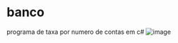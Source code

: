 # banco
programa de taxa por numero de contas em c#
![image](https://github.com/FabricioFelix-25/banco/assets/126669160/693f96bb-3c5a-41ce-b670-1386bff02696)
